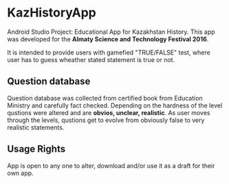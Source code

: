 # KazHistoryApp
Android Studio Project: Educational App for Kazakhstan History. This app was developed for the **Almaty Science and Technology Festival 2016**. 

It is intended to provide users with gamefied "TRUE/FALSE" test, where user has to guess wheather stated statement is true or not.

## Question database
Question database was collected from certified book from Education Ministry and carefully fact checked. Depending on the hardness of the level qustions were altered and are **obvios, unclear, realistic**. As user moves through the levels, qustions get to evolve from obviously false to very realistic statements.

## Usage Rights
App is open to any one to alter, download and/or use it as a draft for their own app.
